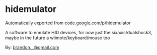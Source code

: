 # hidemulator
Automatically exported from code.google.com/p/hidemulator

A software to emulate HID devices, for now just the sixaxis/dualshock3, maybe in the future a wiimote/keyboard/mouse too

By: brandon...@gmail.com
